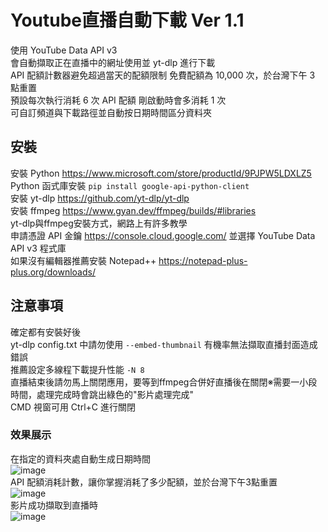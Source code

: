 # Youtube直播自動下載 Ver 1.1
使用 YouTube Data API v3<br>
會自動擷取正在直播中的網址使用並 yt-dlp 進行下載<br>
API 配額計數器避免超過當天的配額限制 免費配額為 10,000 次，於台灣下午 3 點重置<br>
預設每次執行消耗 6 次 API 配額 剛啟動時會多消耗 1 次<br>
可自訂頻道與下載路徑並自動按日期時間區分資料夾<br>

## 安裝
安裝 Python https://www.microsoft.com/store/productId/9PJPW5LDXLZ5<br>
Python 函式庫安裝 ```pip install google-api-python-client```<br>
安裝 yt-dlp https://github.com/yt-dlp/yt-dlp<br>
安裝 ffmpeg https://www.gyan.dev/ffmpeg/builds/#libraries <br>
yt-dlp與ffmpeg安裝方式，網路上有許多教學<br>
申請憑證 API 金鑰 https://console.cloud.google.com/ 並選擇 YouTube Data API v3 程式庫<br>
如果沒有編輯器推薦安裝 Notepad++ https://notepad-plus-plus.org/downloads/

## 注意事項
確定都有安裝好後<br>
yt-dlp config.txt 中請勿使用 ```--embed-thumbnail``` 有機率無法擷取直播封面造成錯誤<br>
推薦設定多線程下載提升性能 ```-N 8``` <br>
直播結束後請勿馬上關閉應用，要等到ffmpeg合併好直播後在關閉※需要一小段時間，處理完成時會跳出綠色的"影片處理完成"<br>
CMD 視窗可用 Ctrl+C 進行關閉<br>

### 效果展示
在指定的資料夾處自動生成日期時間<br>
![image](https://user-images.githubusercontent.com/78526289/235908490-7646254c-b39b-4159-b09d-a80a2fc855ea.png)<br>
API 配額消耗計數，讓你掌握消耗了多少配額，並於台灣下午3點重置<br>
![image](https://user-images.githubusercontent.com/78526289/235909118-04378dba-4934-4487-be66-2cbde9e9cdf5.png)<br>
影片成功擷取到直播時<br>
![image](https://user-images.githubusercontent.com/78526289/235911283-b7004ee0-53eb-48cc-968d-ce9901545153.png)<br>
